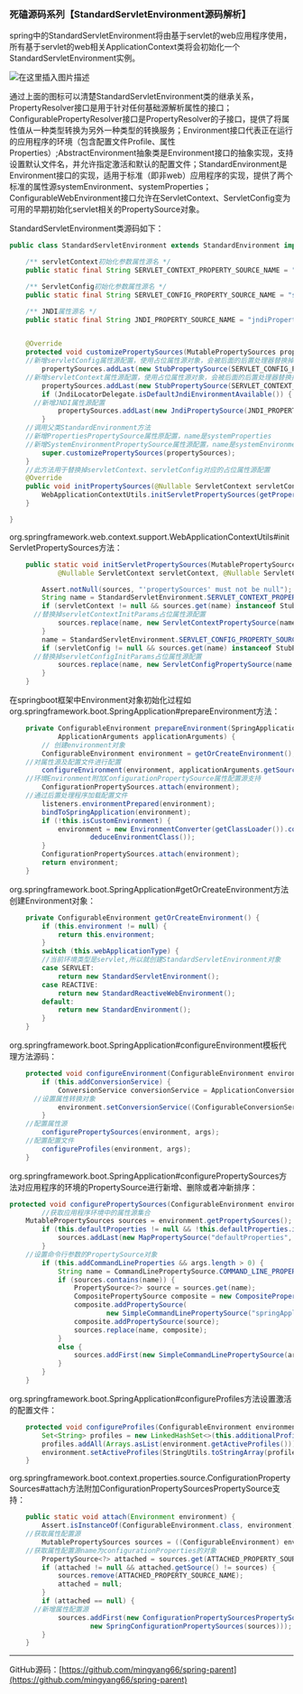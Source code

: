 ### 死磕源码系列【StandardServletEnvironment源码解析】

>
spring中的StandardServletEnvironment将由基于servlet的web应用程序使用，所有基于servlet的web相关ApplicationContext类将会初始化一个StandardServletEnvironment实例。

![在这里插入图片描述](https://img-blog.csdnimg.cn/20201015175302794.png?x-oss-process=image/watermark,type_ZmFuZ3poZW5naGVpdGk,shadow_10,text_aHR0cHM6Ly9ibG9nLmNzZG4ubmV0L3lhb21pbmd5YW5n,size_16,color_FFFFFF,t_70#pic_center)

通过上面的图标可以清楚StandardServletEnvironment类的继承关系，PropertyResolver接口是用于针对任何基础源解析属性的接口；ConfigurablePropertyResolver接口是PropertyResolver的子接口，提供了将属性值从一种类型转换为另外一种类型的转换服务；Environment接口代表正在运行的应用程序的环境（包含配置文件Profile、属性Properties）;AbstractEnvironment抽象类是Environment接口的抽象实现，支持设置默认文件名，并允许指定激活和默认的配置文件；StandardEnvironment是Environment接口的实现，适用于标准（即非web）应用程序的实现，提供了两个标准的属性源systemEnvironment、systemProperties；ConfigurableWebEnvironment接口允许在ServletContext、ServletConfig变为可用的早期初始化servlet相关的PropertySource对象。

StandardServletEnvironment类源码如下：

```java
public class StandardServletEnvironment extends StandardEnvironment implements ConfigurableWebEnvironment {

	/** servletContext初始化参数属性源名 */
	public static final String SERVLET_CONTEXT_PROPERTY_SOURCE_NAME = "servletContextInitParams";

	/** ServletConfig初始化参数属性源名 */
	public static final String SERVLET_CONFIG_PROPERTY_SOURCE_NAME = "servletConfigInitParams";

	/** JNDI属性源名 */
	public static final String JNDI_PROPERTY_SOURCE_NAME = "jndiProperties";


	@Override
	protected void customizePropertySources(MutablePropertySources propertySources) {
    //新增servletConfig属性源配置，使用占位属性源对象，会被后面的后置处理器替换掉
		propertySources.addLast(new StubPropertySource(SERVLET_CONFIG_PROPERTY_SOURCE_NAME));
    //新增servletContext属性源配置，使用占位属性源对象，会被后面的后置处理器替换掉
		propertySources.addLast(new StubPropertySource(SERVLET_CONTEXT_PROPERTY_SOURCE_NAME));
		if (JndiLocatorDelegate.isDefaultJndiEnvironmentAvailable()) {
      //新增JNDI属性源配置
			propertySources.addLast(new JndiPropertySource(JNDI_PROPERTY_SOURCE_NAME));
		}
    //调用父类StandardEnvironment方法
    //新增PropertiesPropertySource属性原配置，name是systemProperties
    //新增SystemEnvironmentPropertySource属性源配置，name是systemEnvironment
		super.customizePropertySources(propertySources);
	}
	//此方法用于替换掉servletContext、servletConfig对应的占位属性源配置
	@Override
	public void initPropertySources(@Nullable ServletContext servletContext, @Nullable ServletConfig servletConfig) {
		WebApplicationContextUtils.initServletPropertySources(getPropertySources(), servletContext, servletConfig);
	}

}

```

org.springframework.web.context.support.WebApplicationContextUtils#initServletPropertySources方法：

```java
	public static void initServletPropertySources(MutablePropertySources sources,
			@Nullable ServletContext servletContext, @Nullable ServletConfig servletConfig) {

		Assert.notNull(sources, "'propertySources' must not be null");
		String name = StandardServletEnvironment.SERVLET_CONTEXT_PROPERTY_SOURCE_NAME;
		if (servletContext != null && sources.get(name) instanceof StubPropertySource) {
      //替换掉servletContextInitParams占位属性源配置
			sources.replace(name, new ServletContextPropertySource(name, servletContext));
		}
		name = StandardServletEnvironment.SERVLET_CONFIG_PROPERTY_SOURCE_NAME;
		if (servletConfig != null && sources.get(name) instanceof StubPropertySource) {
      //替换掉servletConfigInitParams占位属性源配置
			sources.replace(name, new ServletConfigPropertySource(name, servletConfig));
		}
	}
```

在springboot框架中Environment对象初始化过程如org.springframework.boot.SpringApplication#prepareEnvironment方法：

```java
	private ConfigurableEnvironment prepareEnvironment(SpringApplicationRunListeners listeners,
			ApplicationArguments applicationArguments) {
		// 创建environment对象
		ConfigurableEnvironment environment = getOrCreateEnvironment();
    //对属性源及配置文件进行配置
		configureEnvironment(environment, applicationArguments.getSourceArgs());
    //环境Environment附加ConfigurationPropertySource属性配置源支持
		ConfigurationPropertySources.attach(environment);
    //通过后置处理程序加载配置文件
		listeners.environmentPrepared(environment);
		bindToSpringApplication(environment);
		if (!this.isCustomEnvironment) {
			environment = new EnvironmentConverter(getClassLoader()).convertEnvironmentIfNecessary(environment,
					deduceEnvironmentClass());
		}
		ConfigurationPropertySources.attach(environment);
		return environment;
	}
```

org.springframework.boot.SpringApplication#getOrCreateEnvironment方法创建Environment对象：

```java
	private ConfigurableEnvironment getOrCreateEnvironment() {
		if (this.environment != null) {
			return this.environment;
		}
		switch (this.webApplicationType) {
        //当前环境类型是servlet,所以就创建StandardServletEnvironment对象
		case SERVLET:
			return new StandardServletEnvironment();
		case REACTIVE:
			return new StandardReactiveWebEnvironment();
		default:
			return new StandardEnvironment();
		}
	}
```

org.springframework.boot.SpringApplication#configureEnvironment模板代理方法源码：

```java
	protected void configureEnvironment(ConfigurableEnvironment environment, String[] args) {
		if (this.addConversionService) {
			ConversionService conversionService = ApplicationConversionService.getSharedInstance();
      //设置属性转换对象
			environment.setConversionService((ConfigurableConversionService) conversionService);
		}
    //配置属性源
		configurePropertySources(environment, args);
    //配置配置文件
		configureProfiles(environment, args);
	}
```

org.springframework.boot.SpringApplication#configurePropertySources方法对应用程序的环境的PropertySource进行新增、删除或者冲新排序：

```java
protected void configurePropertySources(ConfigurableEnvironment environment, String[] args) {
		//获取应用程序环境中的属性源集合
  	MutablePropertySources sources = environment.getPropertySources();
		if (this.defaultProperties != null && !this.defaultProperties.isEmpty()) {
			sources.addLast(new MapPropertySource("defaultProperties", this.defaultProperties));
		}
  	//设置命令行参数的PropertySource对象
		if (this.addCommandLineProperties && args.length > 0) {
			String name = CommandLinePropertySource.COMMAND_LINE_PROPERTY_SOURCE_NAME;
			if (sources.contains(name)) {
				PropertySource<?> source = sources.get(name);
				CompositePropertySource composite = new CompositePropertySource(name);
				composite.addPropertySource(
						new SimpleCommandLinePropertySource("springApplicationCommandLineArgs", args));
				composite.addPropertySource(source);
				sources.replace(name, composite);
			}
			else {
				sources.addFirst(new SimpleCommandLinePropertySource(args));
			}
		}
	}
```

org.springframework.boot.SpringApplication#configureProfiles方法设置激活的配置文件：

```java
	protected void configureProfiles(ConfigurableEnvironment environment, String[] args) {
		Set<String> profiles = new LinkedHashSet<>(this.additionalProfiles);
		profiles.addAll(Arrays.asList(environment.getActiveProfiles()));
		environment.setActiveProfiles(StringUtils.toStringArray(profiles));
	}
```

org.springframework.boot.context.properties.source.ConfigurationPropertySources#attach方法附加ConfigurationPropertySourcesPropertySource支持：

```java
	public static void attach(Environment environment) {
		Assert.isInstanceOf(ConfigurableEnvironment.class, environment);
    //获取属性配置源
		MutablePropertySources sources = ((ConfigurableEnvironment) environment).getPropertySources();
    //获取属性配置源name为configurationProperties的对象
		PropertySource<?> attached = sources.get(ATTACHED_PROPERTY_SOURCE_NAME);
		if (attached != null && attached.getSource() != sources) {
			sources.remove(ATTACHED_PROPERTY_SOURCE_NAME);
			attached = null;
		}
		if (attached == null) {
      //新增属性配置源
			sources.addFirst(new ConfigurationPropertySourcesPropertySource(ATTACHED_PROPERTY_SOURCE_NAME,
					new SpringConfigurationPropertySources(sources)));
		}
	}
```

------

GitHub源码：[https://github.com/mingyang66/spring-parent](https://github.com/mingyang66/spring-parent)

